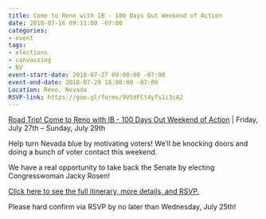 ```yaml
---
title: Come to Reno with IB - 100 Days Out Weekend of Action
date: 2018-07-16 09:11:00 -07:00
categories:
- event
tags:
- elections
- canvassing
- NV
event-start-date: 2018-07-27 09:00:00 -07:00
event-end-date: 2018-07-29 18:00:00 -07:00
Location: Reno, Nevada
RSVP-link: https://goo.gl/forms/9V5dFCt4yfs1i3cA2
---
```


[Road Trip! Come to Reno with IB - 100 Days Out Weekend of Action](https://goo.gl/forms/9V5dFCt4yfs1i3cA2) | Friday, July 27th – Sunday, July 29th 

Help turn Nevada blue by motivating voters! We’ll be knocking doors and doing a bunch of voter contact this weekend. 

We have a real opportunity to take back the Senate by electing Congresswoman Jacky Rosen! 

[Click here to see the full itinerary, more details, and RSVP.](https://goo.gl/forms/9V5dFCt4yfs1i3cA2)

Please hard confirm via RSVP by no later than Wednesday, July 25th!